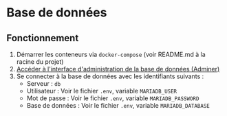# Base de données

## Fonctionnement
1. Démarrer les conteneurs via `docker-compose` (voir README.md à la racine du projet)
2. [Accéder à l'interface d'administration de la base de données (Adminer)](http://localhost:8080)
3. Se connecter à la base de données avec les identifiants suivants :
    - Serveur : `db`
    - Utilisateur : Voir le fichier `.env`, variable `MARIADB_USER`
    - Mot de passe : Voir le fichier `.env`, variable `MARIADB_PASSWORD`
    - Base de données : Voir le fichier `.env`, variable `MARIADB_DATABASE`